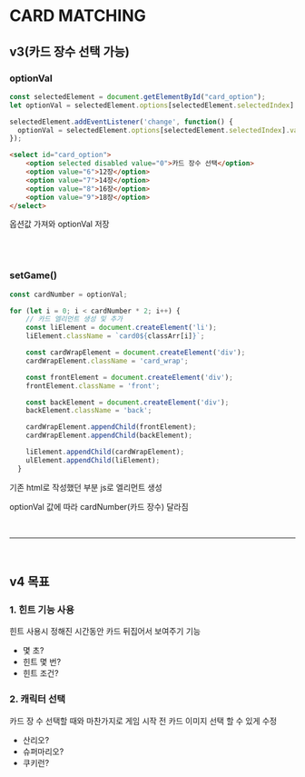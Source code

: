 # CARD MATCHING
## v3(카드 장수 선택 가능)

### optionVal
```js
const selectedElement = document.getElementById("card_option");
let optionVal = selectedElement.options[selectedElement.selectedIndex].value;

selectedElement.addEventListener('change', function() {
  optionVal = selectedElement.options[selectedElement.selectedIndex].value;
});
```
``` html
<select id="card_option">
    <option selected disabled value="0">카드 장수 선택</option>
    <option value="6">12장</option>
    <option value="7">14장</option>
    <option value="8">16장</option>
    <option value="9">18장</option>
</select>
```
옵션값 가져와 optionVal 저장

<br>
<br>

### setGame()
```js
const cardNumber = optionVal;

for (let i = 0; i < cardNumber * 2; i++) {
    // 카드 엘리먼트 생성 및 추가
    const liElement = document.createElement('li');
    liElement.className = `card0${classArr[i]}`;

    const cardWrapElement = document.createElement('div');
    cardWrapElement.className = 'card_wrap';

    const frontElement = document.createElement('div');
    frontElement.className = 'front';

    const backElement = document.createElement('div');
    backElement.className = 'back';

    cardWrapElement.appendChild(frontElement);
    cardWrapElement.appendChild(backElement);

    liElement.appendChild(cardWrapElement);
    ulElement.appendChild(liElement);
  }

```
기존 html로 작성했던 부분 js로 엘리먼트 생성

optionVal 값에 따라 cardNumber(카드 장수) 달라짐

<br>

---

<br>

## v4 목표
### 1. 힌트 기능 사용
힌트 사용시 정해진 시간동안 카드 뒤집어서 보여주기 기능

- 몇 초?
- 힌트 몇 번?
- 힌트 조건?

### 2. 캐릭터 선택
카드 장 수 선택할 때와 마찬가지로 
게임 시작 전 카드 이미지 선택 할 수 있게 수정

- 산리오?
- 슈퍼마리오?
- 쿠키런?